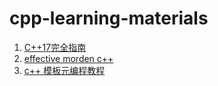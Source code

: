 # cpp-learning-materials

1. [C++17完全指南](https://github.com/MeouSker77/Cpp17/tree/master)
2. [effective morden c++](https://github.com/CnTransGroup/EffectiveModernCppChinese.git)
3. [c++ 模板元编程教程](https://blog.csdn.net/fl2011sx/article/details/128077440)
